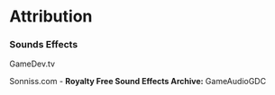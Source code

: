 # Attribution

### Sounds Effects

GameDev.tv

Sonniss.com - **Royalty Free Sound Effects Archive:** GameAudioGDC

